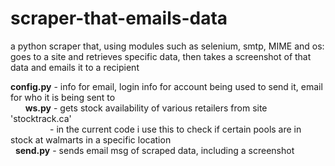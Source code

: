 # scraper-that-emails-data <br />
a python scraper that, using modules such as selenium, smtp, MIME and os: <br />
goes to a site and retrieves specific data, then takes a screenshot of that data and emails it to a recipient<br />


**config.py** - info for email, login info for account being used to send it, email for who it is being sent to <br />
&nbsp; &nbsp; &nbsp; **ws.py** - gets stock availability of various retailers from site 'stocktrack.ca' <br />
&nbsp; &nbsp; &nbsp; &nbsp; &nbsp; &nbsp; &nbsp; &nbsp; - in the current code i use this to check if certain pools are in stock at walmarts in a specific location <br />
&nbsp;&nbsp;**send.py** - sends email msg of scraped data, including a screenshot <br />
